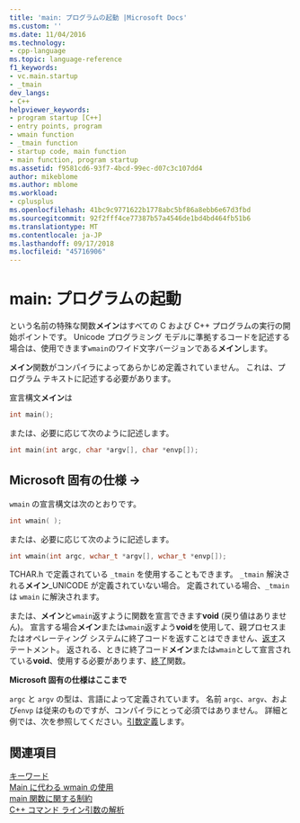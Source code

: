 ```yaml
---
title: 'main: プログラムの起動 |Microsoft Docs'
ms.custom: ''
ms.date: 11/04/2016
ms.technology:
- cpp-language
ms.topic: language-reference
f1_keywords:
- vc.main.startup
- _tmain
dev_langs:
- C++
helpviewer_keywords:
- program startup [C++]
- entry points, program
- wmain function
- _tmain function
- startup code, main function
- main function, program startup
ms.assetid: f9581cd6-93f7-4bcd-99ec-d07c3c107dd4
author: mikeblome
ms.author: mblome
ms.workload:
- cplusplus
ms.openlocfilehash: 41bc9c9771622b1778abc5bf86a8ebb6e67d3fbd
ms.sourcegitcommit: 92f2fff4ce77387b57a4546de1bd4bd464fb51b6
ms.translationtype: MT
ms.contentlocale: ja-JP
ms.lasthandoff: 09/17/2018
ms.locfileid: "45716906"
---
```

# <a name="main-program-startup"></a>main: プログラムの起動
という名前の特殊な関数**メイン**はすべての C および C++ プログラムの実行の開始ポイントです。 Unicode プログラミング モデルに準拠するコードを記述する場合は、使用できます`wmain`のワイド文字バージョンである**メイン**します。  
  
 **メイン**関数がコンパイラによってあらかじめ定義されていません。 これは、プログラム テキストに記述する必要があります。  
  
 宣言構文**メイン**は  
  
```cpp 
int main();  
```  
  
 または、必要に応じて次のように記述します。  
  
```cpp 
int main(int argc, char *argv[], char *envp[]);  
```  
  
## <a name="microsoft-specific"></a>Microsoft 固有の仕様 →  
 `wmain` の宣言構文は次のとおりです。  
  
```cpp 
int wmain( );  
```  
  
 または、必要に応じて次のように記述します。  
  
```cpp 
int wmain(int argc, wchar_t *argv[], wchar_t *envp[]);  
```  
  
 TCHAR.h で定義されている `_tmain` を使用することもできます。 `_tmain` 解決される**メイン**_UNICODE が定義されていない場合。 定義されている場合、`_tmain` は `wmain` に解決されます。  
  
 または、**メイン**と`wmain`返すように関数を宣言できます**void** (戻り値はありません)。 宣言する場合**メイン**または`wmain`返すよう**void**を使用して、親プロセスまたはオペレーティング システムに終了コードを返すことはできません、[返す](../cpp/return-statement-in-program-termination-cpp.md)ステートメント。 返される、ときに終了コード**メイン**または`wmain`として宣言されている**void**、使用する必要があります、[終了](../cpp/exit-function.md)関数。  
  
**Microsoft 固有の仕様はここまで**

 `argc` と `argv` の型は、言語によって定義されています。 名前 `argc`、`argv`、および`envp` は従来のものですが、コンパイラにとって必須ではありません。 詳細と例では、次を参照してください。[引数定義](../cpp/argument-definitions.md)します。  
  
## <a name="see-also"></a>関連項目  
 [キーワード](../cpp/keywords-cpp.md)   
 [Main に代わる wmain の使用](../cpp/using-wmain-instead-of-main.md)   
 [main 関数に関する制約](../cpp/main-function-restrictions.md)   
 [C++ コマンド ライン引数の解析](../cpp/parsing-cpp-command-line-arguments.md)